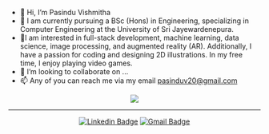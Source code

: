 - 👋 Hi, I’m Pasindu Vishmitha
- 🌱 I am currently pursuing a BSc (Hons) in Engineering, specializing in Computer Engineering at the University of Sri Jayewardenepura.
- 👀I am interested in full-stack development, machine learning, data science, image processing, and augmented reality (AR). Additionally, I have a passion for coding and designing 2D illustrations. In my free time, I enjoy playing video games.
- 💞️ I’m looking to collaborate on ...
- 📫 Any of you can reach me via my email pasinduv20@gmail.com

<div align="center">
<a href="http://www.github.com/pasinduV"><img src="https://github-readme-streak-stats.herokuapp.com/?user=pasinduV&stroke=ffffff&background=1c1917&ring=6366f1&fire=6366f1&currStreakNum=ffffff&currStreakLabel=6366f1&sideNums=ffffff&sideLabels=ffffff&dates=ffffff&hide_border=true" /></a>
</div>
<hr/>
  
<div align="center">
  
  [![Linkedin Badge](https://img.shields.io/badge/-Pasindu-blue?style=flat-round&logo=Linkedin&logoColor=white&link=https://www.linkedin.com/in/pasinduvishmitha/)](https://www.linkedin.com/in/pasinduvishmitha/)
 [![Gmail Badge](https://img.shields.io/badge/-pasinduv20@gmail.com-c14438?style=flat-round&logo=Gmail&logoColor=white&link=mailto:pasinduv20@gmail.com)](mailto:pasinduv20@gmail.com)

</div>
<br>

<!---
pasi2222/pasi2222 is a ✨ special ✨ repository because its `README.md` (this file) appears on your GitHub profile.
You can click the Preview link to take a look at your changes.
--->
